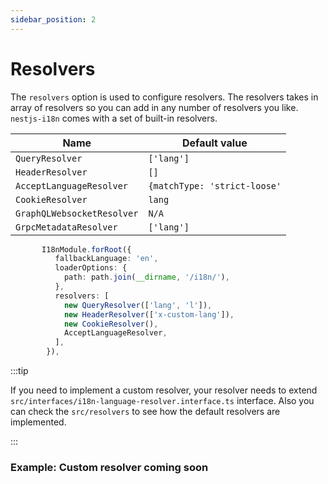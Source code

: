 ```yaml
---
sidebar_position: 2
---
```


# Resolvers


The `resolvers` option is used to configure resolvers. The resolvers takes in array of resolvers so you can add in any number of resolvers you like.
`nestjs-i18n` comes with a set of built-in resolvers.

| Name                       | Default value                |
| -------------------------- | ---------------------------- |
| `QueryResolver`            | `['lang']`                   |
| `HeaderResolver`           | `[]`                         |
| `AcceptLanguageResolver`   | `{matchType: 'strict-loose'` |
| `CookieResolver`           | `lang`                       |
| `GraphQLWebsocketResolver` | `N/A`                        |
| `GrpcMetadataResolver`     | `['lang']`                   |

```typescript title="src/app.module.ts"
       I18nModule.forRoot({
          fallbackLanguage: 'en',
          loaderOptions: {
            path: path.join(__dirname, '/i18n/'),
          },
          resolvers: [
            new QueryResolver(['lang', 'l']),
            new HeaderResolver(['x-custom-lang']),
            new CookieResolver(),
            AcceptLanguageResolver,
          ],
        }),
```

:::tip

If you need to implement a custom resolver, your resolver needs to extend  `src/interfaces/i18n-language-resolver.interface.ts` interface. Also you can check the `src/resolvers` to see how the default resolvers are implemented.

:::

### Example: Custom resolver coming soon
